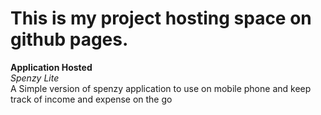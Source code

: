 # This is my project hosting space on github pages.
**Application Hosted**</br>
*Spenzy Lite*</br>
A Simple version of spenzy application to use on mobile phone and keep track of income and expense on the go
